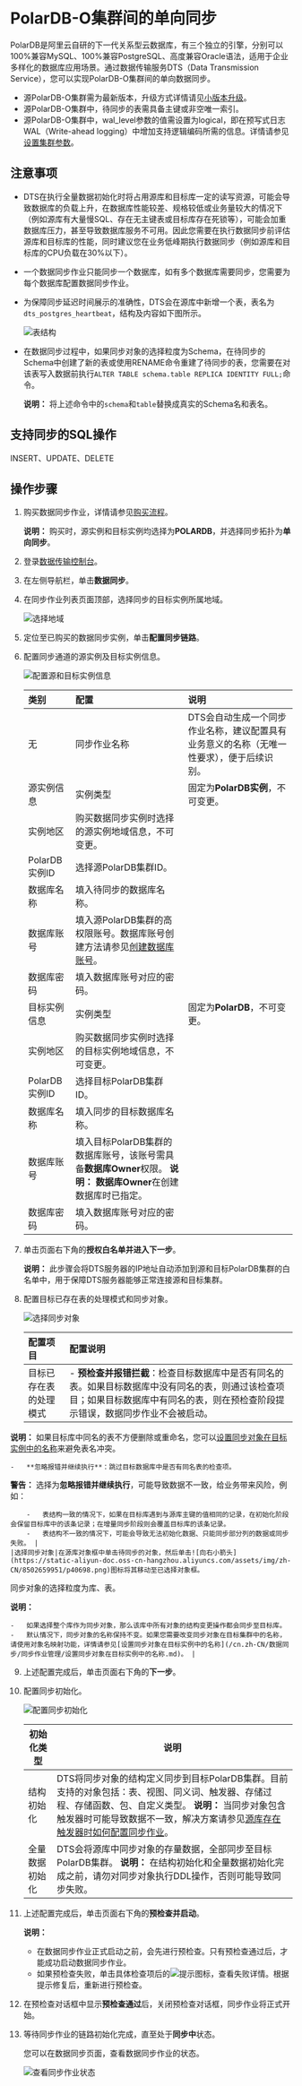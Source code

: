 # PolarDB-O集群间的单向同步

PolarDB是阿里云自研的下一代关系型云数据库，有三个独立的引擎，分别可以100%兼容MySQL、100%兼容PostgreSQL、高度兼容Oracle语法，适用于企业多样化的数据库应用场景。通过数据传输服务DTS（Data Transmission Service），您可以实现PolarDB-O集群间的单向数据同步。

-   源PolarDB-O集群需为最新版本，升级方式详情请见[小版本升级]()。
-   源PolarDB-O集群中，待同步的表需具备主键或非空唯一索引。
-   源PolarDB-O集群中，wal\_level参数的值需设置为logical，即在预写式日志WAL（Write-ahead logging）中增加支持逻辑编码所需的信息。详情请参见[设置集群参数]()。

## 注意事项

-   DTS在执行全量数据初始化时将占用源库和目标库一定的读写资源，可能会导致数据库的负载上升，在数据库性能较差、规格较低或业务量较大的情况下（例如源库有大量慢SQL、存在无主键表或目标库存在死锁等），可能会加重数据库压力，甚至导致数据库服务不可用。因此您需要在执行数据同步前评估源库和目标库的性能，同时建议您在业务低峰期执行数据同步（例如源库和目标库的CPU负载在30%以下）。
-   一个数据同步作业只能同步一个数据库，如有多个数据库需要同步，您需要为每个数据库配置数据同步作业。
-   为保障同步延迟时间展示的准确性，DTS会在源库中新增一个表，表名为`dts_postgres_heartbeat`，结构及内容如下图所示。

    ![表结构](https://static-aliyun-doc.oss-cn-hangzhou.aliyuncs.com/assets/img/zh-CN/3920649951/p94992.png)

-   在数据同步过程中，如果同步对象的选择粒度为Schema，在待同步的Schema中创建了新的表或使用RENAME命令重建了待同步的表，您需要在对该表写入数据前执行`ALTER TABLE schema.table REPLICA IDENTITY FULL;`命令。

    **说明：** 将上述命令中的`schema`和`table`替换成真实的Schema名和表名。


## 支持同步的SQL操作

INSERT、UPDATE、DELETE

## 操作步骤

1.  购买数据同步作业，详情请参见[购买流程](/cn.zh-CN/快速入门/购买流程.md)。

    **说明：** 购买时，源实例和目标实例均选择为**POLARDB**，并选择同步拓扑为**单向同步**。

2.  登录[数据传输控制台](https://dts.console.aliyun.com/)。

3.  在左侧导航栏，单击**数据同步**。

4.  在同步作业列表页面顶部，选择同步的目标实例所属地域。

    ![选择地域](https://static-aliyun-doc.oss-cn-hangzhou.aliyuncs.com/assets/img/zh-CN/7349459951/p50604.png)

5.  定位至已购买的数据同步实例，单击**配置同步链路**。

6.  配置同步通道的源实例及目标实例信息。

    ![配置源和目标实例信息](https://static-aliyun-doc.oss-cn-hangzhou.aliyuncs.com/assets/img/zh-CN/1920649951/p98209.png)

    |类别|配置|说明|
    |:-|:-|:-|
    |无|同步作业名称|DTS会自动生成一个同步作业名称，建议配置具有业务意义的名称（无唯一性要求），便于后续识别。|
    |源实例信息|实例类型|固定为**PolarDB实例**，不可变更。|
    |实例地区|购买数据同步实例时选择的源实例地域信息，不可变更。|
    |PolarDB实例ID|选择源PolarDB集群ID。|
    |数据库名称|填入待同步的数据库名称。|
    |数据库账号|填入源PolarDB集群的高权限账号。数据库账号创建方法请参见[创建数据库账号]()。|
    |数据库密码|填入数据库账号对应的密码。|
    |目标实例信息|实例类型|固定为**PolarDB**，不可变更。|
    |实例地区|购买数据同步实例时选择的目标实例地域信息，不可变更。|
    |PolarDB实例ID|选择目标PolarDB集群ID。|
    |数据库名称|填入同步的目标数据库名称。|
    |数据库账号|填入目标PolarDB集群的数据库账号，该账号需具备**数据库Owner**权限。 **说明：** **数据库Owner**在创建数据库时已指定。 |
    |数据库密码|填入数据库账号对应的密码。|

7.  单击页面右下角的**授权白名单并进入下一步**。

    **说明：** 此步骤会将DTS服务器的IP地址自动添加到源和目标PolarDB集群的白名单中，用于保障DTS服务器能够正常连接源和目标集群。

8.  配置目标已存在表的处理模式和同步对象。

    ![选择同步对象](https://static-aliyun-doc.oss-cn-hangzhou.aliyuncs.com/assets/img/zh-CN/1920649951/p98211.png)

    |配置项目|配置说明|
    |:---|:---|
    |目标已存在表的处理模式|    -   **预检查并报错拦截**：检查目标数据库中是否有同名的表。如果目标数据库中没有同名的表，则通过该检查项目；如果目标数据库中有同名的表，则在预检查阶段提示错误，数据同步作业不会被启动。

**说明：** 如果目标库中同名的表不方便删除或重命名，您可以[设置同步对象在目标实例中的名称](/cn.zh-CN/数据同步/同步作业管理/设置同步对象在目标实例中的名称.md)来避免表名冲突。

    -   **忽略报错并继续执行**：跳过目标数据库中是否有同名表的检查项。

**警告：** 选择为**忽略报错并继续执行**，可能导致数据不一致，给业务带来风险，例如：

        -   表结构一致的情况下，如果在目标库遇到与源库主键的值相同的记录，在初始化阶段会保留目标库中的该条记录；在增量同步阶段则会覆盖目标库的该条记录。
        -   表结构不一致的情况下，可能会导致无法初始化数据、只能同步部分列的数据或同步失败。 |
    |选择同步对象|在源库对象框中单击待同步的对象，然后单击![向右小箭头](https://static-aliyun-doc.oss-cn-hangzhou.aliyuncs.com/assets/img/zh-CN/8502659951/p40698.png)图标将其移动至已选择对象框。

同步对象的选择粒度为库、表。

**说明：**

    -   如果选择整个库作为同步对象，那么该库中所有对象的结构变更操作都会同步至目标库。
    -   默认情况下，同步对象的名称保持不变。如果您需要改变同步对象在目标集群中的名称，请使用对象名映射功能，详情请参见[设置同步对象在目标实例中的名称](/cn.zh-CN/数据同步/同步作业管理/设置同步对象在目标实例中的名称.md)。 |

9.  上述配置完成后，单击页面右下角的**下一步**。

10. 配置同步初始化。

    ![配置同步初始化](https://static-aliyun-doc.oss-cn-hangzhou.aliyuncs.com/assets/img/zh-CN/1920649951/p98213.png)

    |初始化类型|说明|
    |-----|--|
    |结构初始化|DTS将同步对象的结构定义同步到目标PolarDB集群。目前支持的对象包括：表、视图、同义词、触发器、存储过程、存储函数、包、自定义类型。 **说明：** 当同步对象包含触发器时可能导致数据不一致，解决方案请参见[源库存在触发器时如何配置同步作业](/cn.zh-CN/最佳实践/源库存在触发器时如何配置同步作业.md)。 |
    |全量数据初始化|DTS会将源库中同步对象的存量数据，全部同步至目标PolarDB集群。 **说明：** 在结构初始化和全量数据初始化完成之前，请勿对同步对象执行DDL操作，否则可能导致同步失败。 |

11. 上述配置完成后，单击页面右下角的**预检查并启动**。

    **说明：**

    -   在数据同步作业正式启动之前，会先进行预检查。只有预检查通过后，才能成功启动数据同步作业。
    -   如果预检查失败，单击具体检查项后的![提示](https://static-aliyun-doc.oss-cn-hangzhou.aliyuncs.com/assets/img/zh-CN/8502659951/p47468.png)图标，查看失败详情。根据提示修复后，重新进行预检查。
12. 在预检查对话框中显示**预检查通过**后，关闭预检查对话框，同步作业将正式开始。

13. 等待同步作业的链路初始化完成，直至处于**同步中**状态。

    您可以在数据同步页面，查看数据同步作业的状态。

    ![查看同步作业状态](https://static-aliyun-doc.oss-cn-hangzhou.aliyuncs.com/assets/img/zh-CN/1349459951/p41059.png)


